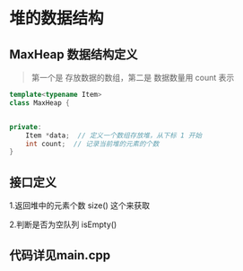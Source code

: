 # 堆的数据结构

## MaxHeap 数据结构定义  

> 第一个是 存放数据的数组，第二是 数据数量用 count 表示

```c++
template<typename Item>
class MaxHeap {


private:
    Item *data;  // 定义一个数组存放堆，从下标 1 开始
    int count;  // 记录当前堆的元素的个数
}
```

## 接口定义 

1.返回堆中的元素个数
size() 这个来获取


2.判断是否为空队列 
isEmpty()

## 代码详见main.cpp 